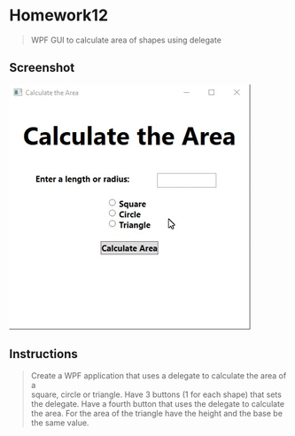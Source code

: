 # Homework12
> WPF GUI to calculate area of shapes using delegate

## Screenshot
![screenshot](Homework12.gif)

## Instructions
> Create a WPF application that uses a delegate to calculate the area of a  
> square, circle or triangle.  Have 3 buttons (1 for each shape) that sets  
> the delegate.  Have a fourth button that uses the delegate to calculate  
> the area.  For the area of the triangle have the height and the base be  
> the same value.